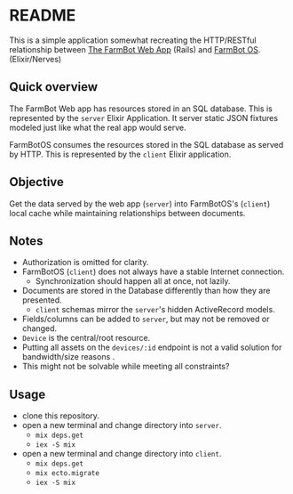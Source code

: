 # README

This is a simple application somewhat recreating the HTTP/RESTful relationship
between
[The FarmBot Web App](https://github.com/farmbot/Farmbot-Web-App) (Rails) and
[FarmBot OS](https://github.com/farmbot/farmbot_os). (Elixir/Nerves)

## Quick overview
The FarmBot Web app has resources stored in an SQL database.
This is represented by the `server` Elixir Application. It server static JSON
fixtures modeled just like what the real app would serve.

FarmBotOS consumes the resources stored in the SQL database as served by HTTP.
This is represented by the `client` Elixir application.

## Objective
Get the data served by the web app (`server`) into FarmBotOS's (`client`)
local cache while maintaining relationships between documents.

## Notes
* Authorization is omitted for clarity.
* FarmBotOS (`client`) does not always have a stable Internet connection.
  * Synchronization should happen all at once, not lazily.
* Documents are stored in the Database differently than how they are presented.
  * `client` schemas mirror the `server`'s hidden ActiveRecord models.
* Fields/columns can be added to `server`, but may not be removed or changed.
* `Device` is the central/root resource.
* Putting all assets on the `devices/:id` endpoint is not a valid solution
for bandwidth/size reasons .
* This might not be solvable while meeting all constraints?

## Usage

* clone this repository.
* open a new terminal and change directory into `server`.
  * `mix deps.get`
  * `iex -S mix`
* open a new terminal and change directory into `client`.
  * `mix deps.get`
  * `mix ecto.migrate`
  * `iex -S mix`

